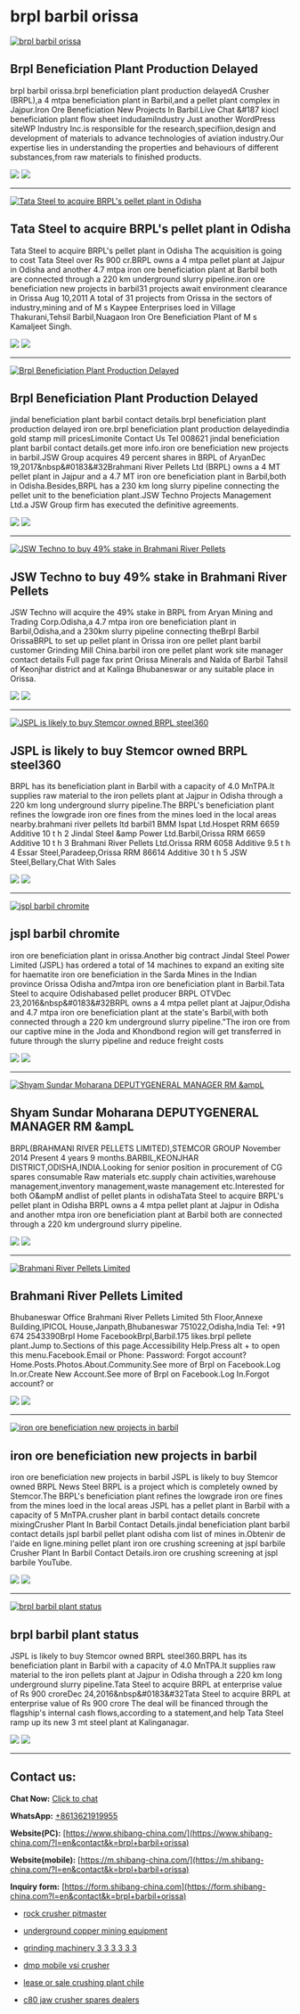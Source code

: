 # brpl barbil orissa

<a href="https://swt.shibang-china.com/?l=en&img&k=brpl+barbil+orissa" target="_blank">![brpl barbil orissa](http://static.shibang-china.com/all-800x300/1473.jpg)</a>

## Brpl Beneficiation Plant Production Delayed
brpl barbil orissa.brpl beneficiation plant production delayedA Crusher (BRPL),a 4 mtpa beneficiation plant in Barbil,and a pellet plant complex in Jajpur.Iron Ore Beneficiation New Projects In Barbil.Live Chat &#187 kiocl beneficiation plant flow sheet indudamiIndustry Just another WordPress siteWP Industry Inc.is responsible for the research,specifiion,design and development of materials to advance technologies of aviation industry.Our expertise lies in understanding the properties and behaviours of different substances,from raw materials to finished products.


<a href="https://whatsapp.shibangsoft.com/WhatsApp.php" target="_blank" title="WhatsApp">![](http://static.shibang-china.com/icon/whatsapp.png)</a> <a href="https://swt.shibang-china.com/?l=en&icon&k=brpl+barbil+orissa" target="_blank">![](http://static.shibang-china.com/icon/chat-en.png)</a>

---

<a href="https://swt.shibang-china.com/?l=en&img&k=brpl+barbil+orissa" target="_blank">![Tata Steel to acquire BRPL's pellet plant in Odisha](http://static.shibang-china.com/all-800x300/1524.jpg)</a>

## Tata Steel to acquire BRPL's pellet plant in Odisha
Tata Steel to acquire BRPL's pellet plant in Odisha The acquisition is going to cost Tata Steel over Rs 900 cr.BRPL owns a 4 mtpa pellet plant at Jajpur in Odisha and another 4.7 mtpa iron ore beneficiation plant at Barbil both are connected through a 220 km underground slurry pipeline.iron ore beneficiation new projects in barbil31 projects await environment clearance in Orissa Aug 10,2011 A total of 31 projects from Orissa in the sectors of industry,mining and of M s Kaypee Enterprises loed in Village Thakurani,Tehsil Barbil,Nuagaon Iron Ore Beneficiation Plant of M s Kamaljeet Singh.


<a href="https://whatsapp.shibangsoft.com/WhatsApp.php" target="_blank" title="WhatsApp">![](http://static.shibang-china.com/icon/whatsapp.png)</a> <a href="https://swt.shibang-china.com/?l=en&icon&k=brpl+barbil+orissa" target="_blank">![](http://static.shibang-china.com/icon/chat-en.png)</a>

---

<a href="https://swt.shibang-china.com/?l=en&img&k=brpl+barbil+orissa" target="_blank">![Brpl Beneficiation Plant Production Delayed](http://static.shibang-china.com/all-800x300/1288.jpg)</a>

## Brpl Beneficiation Plant Production Delayed
jindal beneficiation plant barbil contact details.brpl beneficiation plant production delayed iron ore.brpl beneficiation plant production delayedindia gold stamp mill pricesLimonite Contact Us Tel 008621 jindal beneficiation plant barbil contact details.get more info.iron ore beneficiation new projects in barbil.JSW Group acquires 49 percent shares in BRPL of AryanDec 19,2017&nbsp&#0183&#32Brahmani River Pellets Ltd (BRPL) owns a 4 MT pellet plant in Jajpur and a 4.7 MT iron ore beneficiation plant in Barbil,both in Odisha.Besides,BRPL has a 230 km long slurry pipeline connecting the pellet unit to the beneficiation plant.JSW Techno Projects Management Ltd.a JSW Group firm has executed the definitive agreements.


<a href="https://whatsapp.shibangsoft.com/WhatsApp.php" target="_blank" title="WhatsApp">![](http://static.shibang-china.com/icon/whatsapp.png)</a> <a href="https://swt.shibang-china.com/?l=en&icon&k=brpl+barbil+orissa" target="_blank">![](http://static.shibang-china.com/icon/chat-en.png)</a>

---

<a href="https://swt.shibang-china.com/?l=en&img&k=brpl+barbil+orissa" target="_blank">![JSW Techno to buy 49% stake in Brahmani River Pellets](http://static.shibang-china.com/all-800x300/1400.jpg)</a>

## JSW Techno to buy 49% stake in Brahmani River Pellets
JSW Techno will acquire the 49% stake in BRPL from Aryan Mining and Trading Corp.Odisha,a 4.7 mtpa iron ore beneficiation plant in Barbil,Odisha,and a 230km slurry pipeline connecting theBrpl Barbil OrissaBRPL to set up pellet plant in Orissa iron ore pellet plant barbil customer Grinding Mill China.barbil iron ore pellet plant work site manager contact details Full page fax print Orissa Minerals and Nalda of Barbil Tahsil of Keonjhar district and at Kalinga Bhubaneswar or any suitable place in Orissa.


<a href="https://whatsapp.shibangsoft.com/WhatsApp.php" target="_blank" title="WhatsApp">![](http://static.shibang-china.com/icon/whatsapp.png)</a> <a href="https://swt.shibang-china.com/?l=en&icon&k=brpl+barbil+orissa" target="_blank">![](http://static.shibang-china.com/icon/chat-en.png)</a>

---

<a href="https://swt.shibang-china.com/?l=en&img&k=brpl+barbil+orissa" target="_blank">![JSPL is likely to buy Stemcor owned BRPL steel360](http://static.shibang-china.com/all-800x300/1001.jpg)</a>

## JSPL is likely to buy Stemcor owned BRPL steel360
BRPL has its beneficiation plant in Barbil with a capacity of 4.0 MnTPA.It supplies raw material to the iron pellets plant at Jajpur in Odisha through a 220 km long underground slurry pipeline.The BRPL's beneficiation plant refines the lowgrade iron ore fines from the mines loed in the local areas nearby.brahmani river pellets ltd barbil1 BMM Ispat Ltd.Hospet RRM 6659 Additive 10 t h 2 Jindal Steel &amp Power Ltd.Barbil,Orissa RRM 6659 Additive 10 t h 3 Brahmani River Pellets Ltd.Orissa RRM 6058 Additive 9.5 t h 4 Essar Steel,Paradeep,Orissa RRM 86614 Additive 30 t h 5 JSW Steel,Bellary,Chat With Sales


<a href="https://whatsapp.shibangsoft.com/WhatsApp.php" target="_blank" title="WhatsApp">![](http://static.shibang-china.com/icon/whatsapp.png)</a> <a href="https://swt.shibang-china.com/?l=en&icon&k=brpl+barbil+orissa" target="_blank">![](http://static.shibang-china.com/icon/chat-en.png)</a>

---

<a href="https://swt.shibang-china.com/?l=en&img&k=brpl+barbil+orissa" target="_blank">![jspl barbil chromite](http://static.shibang-china.com/all-800x300/1472.jpg)</a>

## jspl barbil chromite
iron ore beneficiation plant in orissa.Another big contract Jindal Steel Power Limited (JSPL) has ordered a total of 14 machines to expand an exiting site for haematite iron ore beneficiation in the Sarda Mines in the Indian province Orissa Odisha and7mtpa iron ore beneficiation plant in Barbil.Tata Steel to acquire Odishabased pellet producer BRPL OTVDec 23,2016&nbsp&#0183&#32BRPL owns a 4 mtpa pellet plant at Jajpur,Odisha and 4.7 mtpa iron ore beneficiation plant at the state's Barbil,with both connected through a 220 km underground slurry pipeline."The iron ore from our captive mine in the Joda and Khondbond region will get transferred in future through the slurry pipeline and reduce freight costs


<a href="https://whatsapp.shibangsoft.com/WhatsApp.php" target="_blank" title="WhatsApp">![](http://static.shibang-china.com/icon/whatsapp.png)</a> <a href="https://swt.shibang-china.com/?l=en&icon&k=brpl+barbil+orissa" target="_blank">![](http://static.shibang-china.com/icon/chat-en.png)</a>

---

<a href="https://swt.shibang-china.com/?l=en&img&k=brpl+barbil+orissa" target="_blank">![Shyam Sundar Moharana DEPUTYGENERAL MANAGER RM &ampL](http://static.shibang-china.com/all-800x300/900.jpg)</a>

## Shyam Sundar Moharana DEPUTYGENERAL MANAGER RM &ampL
BRPL(BRAHMANI RIVER PELLETS LIMITED),STEMCOR GROUP November 2014 Present 4 years 9 months.BARBIL,KEONJHAR DISTRICT,ODISHA,INDIA.Looking for senior position in procurement of CG spares consumable Raw materials etc.supply chain activities,warehouse management,inventory management,waste management etc.Interested for both O&ampM andlist of pellet plants in odishaTata Steel to acquire BRPL's pellet plant in Odisha BRPL owns a 4 mtpa pellet plant at Jajpur in Odisha and another mtpa iron ore beneficiation plant at Barbil both are connected through a 220 km underground slurry pipeline.


<a href="https://whatsapp.shibangsoft.com/WhatsApp.php" target="_blank" title="WhatsApp">![](http://static.shibang-china.com/icon/whatsapp.png)</a> <a href="https://swt.shibang-china.com/?l=en&icon&k=brpl+barbil+orissa" target="_blank">![](http://static.shibang-china.com/icon/chat-en.png)</a>

---

<a href="https://swt.shibang-china.com/?l=en&img&k=brpl+barbil+orissa" target="_blank">![Brahmani River Pellets Limited](http://static.shibang-china.com/all-800x300/685.jpg)</a>

## Brahmani River Pellets Limited
Bhubaneswar Office Brahmani River Pellets Limited 5th Floor,Annexe Building,IPICOL House,Janpath,Bhubaneswar 751022,Odisha,India Tel: +91 674 2543390Brpl Home FacebookBrpl,Barbil.175 likes.brpl pellete plant.Jump to.Sections of this page.Accessibility Help.Press alt + to open this menu.Facebook.Email or Phone: Password: Forgot account? Home.Posts.Photos.About.Community.See more of Brpl on Facebook.Log In.or.Create New Account.See more of Brpl on Facebook.Log In.Forgot account? or


<a href="https://whatsapp.shibangsoft.com/WhatsApp.php" target="_blank" title="WhatsApp">![](http://static.shibang-china.com/icon/whatsapp.png)</a> <a href="https://swt.shibang-china.com/?l=en&icon&k=brpl+barbil+orissa" target="_blank">![](http://static.shibang-china.com/icon/chat-en.png)</a>

---

<a href="https://swt.shibang-china.com/?l=en&img&k=brpl+barbil+orissa" target="_blank">![iron ore beneficiation new projects in barbil](http://static.shibang-china.com/all-800x300/1150.jpg)</a>

## iron ore beneficiation new projects in barbil
iron ore beneficiation new projects in barbil JSPL is likely to buy Stemcor owned BRPL News Steel BRPL is a project which is completely owned by Stemcor.The BRPL's beneficiation plant refines the lowgrade iron ore fines from the mines loed in the local areas JSPL has a pellet plant in Barbil with a capacity of 5 MnTPA.crusher plant in barbil contact details concrete mixingCrusher Plant In Barbil Contact Details.jindal beneficiation plant barbil contact details jspl barbil pellet plant odisha com list of mines in.Obtenir de l'aide en ligne.mining pellet plant iron ore crushing screening at jspl barbile Crusher Plant In Barbil Contact Details.iron ore crushing screening at jspl barbile YouTube.


<a href="https://whatsapp.shibangsoft.com/WhatsApp.php" target="_blank" title="WhatsApp">![](http://static.shibang-china.com/icon/whatsapp.png)</a> <a href="https://swt.shibang-china.com/?l=en&icon&k=brpl+barbil+orissa" target="_blank">![](http://static.shibang-china.com/icon/chat-en.png)</a>

---

<a href="https://swt.shibang-china.com/?l=en&img&k=brpl+barbil+orissa" target="_blank">![brpl barbil plant status](http://static.shibang-china.com/all-800x300/743.jpg)</a>

## brpl barbil plant status
JSPL is likely to buy Stemcor owned BRPL steel360.BRPL has its beneficiation plant in Barbil with a capacity of 4.0 MnTPA.It supplies raw material to the iron pellets plant at Jajpur in Odisha through a 220 km long underground slurry pipeline.Tata Steel to acquire BRPL at enterprise value of Rs 900 croreDec 24,2016&nbsp&#0183&#32Tata Steel to acquire BRPL at enterprise value of Rs 900 crore The deal will be financed through the flagship's internal cash flows,according to a statement,and help Tata Steel ramp up its new 3 mt steel plant at Kalinganagar.


<a href="https://whatsapp.shibangsoft.com/WhatsApp.php" target="_blank" title="WhatsApp">![](http://static.shibang-china.com/icon/whatsapp.png)</a> <a href="https://swt.shibang-china.com/?l=en&icon&k=brpl+barbil+orissa" target="_blank">![](http://static.shibang-china.com/icon/chat-en.png)</a>

---
## Contact us:

**Chat Now:** [Click to chat](https://swt.shibang-china.com?l=en&contact&k=brpl+barbil+orissa)

**WhatsApp:**  [+8613621919955](https://whatsapp.shibangsoft.com/WhatsApp.php)

**Website(PC):** [https://www.shibang-china.com/](https://www.shibang-china.com/?l=en&contact&k=brpl+barbil+orissa)

**Website(mobile):** [https://m.shibang-china.com/](https://m.shibang-china.com/?l=en&contact&k=brpl+barbil+orissa)

**Inquiry form:** [https://form.shibang-china.com](https://form.shibang-china.com?l=en&contact&k=brpl+barbil+orissa)

* [rock crusher pitmaster](../113/rock%20crusher%20pitmaster.md)

* [underground copper mining equipment](../123/underground%20copper%20mining%20equipment.md)

* [grinding machinery 3 3 3 3 3 3](../111/grinding%20machinery%203%203%203%203%203%203.md)

* [dmp mobile vsi crusher](../113/dmp%20mobile%20vsi%20crusher.md)

* [lease or sale crushing plant chile](../119/lease%20or%20sale%20crushing%20plant%20chile.md)

* [c80 jaw crusher spares dealers](../124/c80%20jaw%20crusher%20spares%20dealers.md)